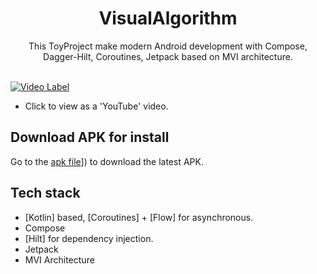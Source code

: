 <h1 align="center">VisualAlgorithm</h1>

<p align="center">  
 This ToyProject make modern Android development with Compose, Dagger-Hilt, Coroutines, Jetpack based on MVI architecture.
</br>
</br>



[![Video Label](http://img.youtube.com/vi/WhnYrbhViLk/0.jpg)](https://youtu.be/WhnYrbhViLk)
- Click to view as a 'YouTube' video.  

    
## Download APK for install
Go to the [apk file]([https://www.dropbox.com/scl/fi/b0jqvqrylfr63x5wcs7b0/visual-algorithm-app-debug.apk?rlkey=eun7qrk0kgl462cvxe6f00agg&dl=0)]) to download the latest APK.


## Tech stack
- [Kotlin] based, [Coroutines] + [Flow]  for asynchronous.
- Compose
- [Hilt] for dependency injection.
- Jetpack
- MVI Architecture

